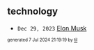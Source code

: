 ## technology


* <code>Dec 29, 2023</code> [Elon Musk](2023-12-29T21-18-47-elon-musk.md)

<sup><sub>generated 7 Jul 2024 21:19:19 by <a href='https://github.com/senorprogrammer/til'>til</a></sub></sup>
